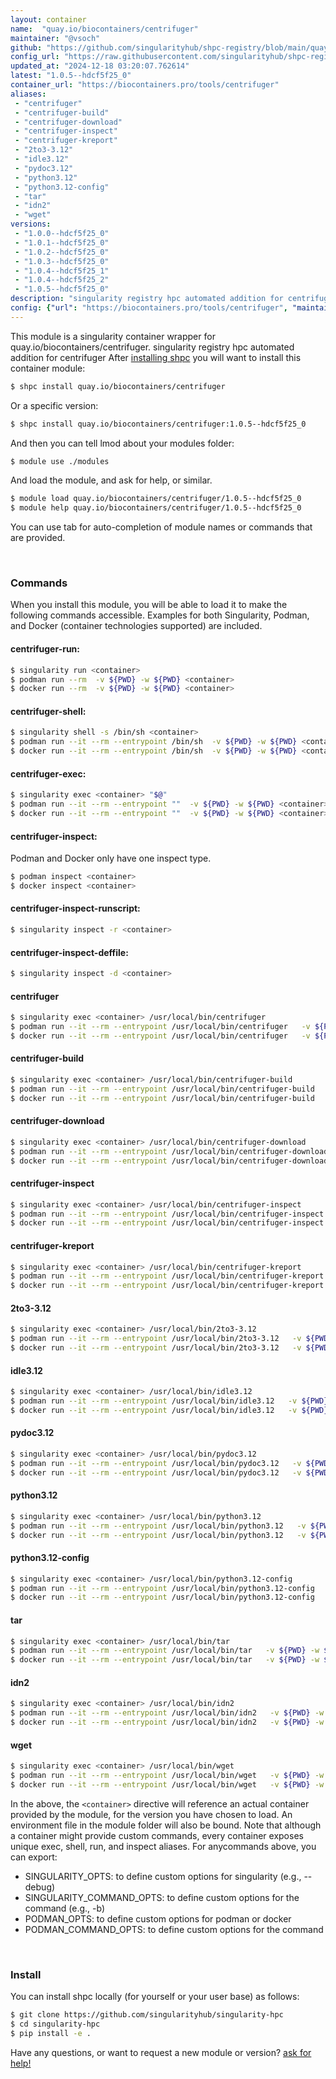 ```yaml
---
layout: container
name:  "quay.io/biocontainers/centrifuger"
maintainer: "@vsoch"
github: "https://github.com/singularityhub/shpc-registry/blob/main/quay.io/biocontainers/centrifuger/container.yaml"
config_url: "https://raw.githubusercontent.com/singularityhub/shpc-registry/main/quay.io/biocontainers/centrifuger/container.yaml"
updated_at: "2024-12-18 03:20:07.762614"
latest: "1.0.5--hdcf5f25_0"
container_url: "https://biocontainers.pro/tools/centrifuger"
aliases:
 - "centrifuger"
 - "centrifuger-build"
 - "centrifuger-download"
 - "centrifuger-inspect"
 - "centrifuger-kreport"
 - "2to3-3.12"
 - "idle3.12"
 - "pydoc3.12"
 - "python3.12"
 - "python3.12-config"
 - "tar"
 - "idn2"
 - "wget"
versions:
 - "1.0.0--hdcf5f25_0"
 - "1.0.1--hdcf5f25_0"
 - "1.0.2--hdcf5f25_0"
 - "1.0.3--hdcf5f25_0"
 - "1.0.4--hdcf5f25_1"
 - "1.0.4--hdcf5f25_2"
 - "1.0.5--hdcf5f25_0"
description: "singularity registry hpc automated addition for centrifuger"
config: {"url": "https://biocontainers.pro/tools/centrifuger", "maintainer": "@vsoch", "description": "singularity registry hpc automated addition for centrifuger", "latest": {"1.0.5--hdcf5f25_0": "sha256:2df63a032458fd485457bb936acbceb6e0dc163986dee3d2a6d916871fe9c84b"}, "tags": {"1.0.0--hdcf5f25_0": "sha256:127aff480ab97feb9b884907e158a8ebe6bb720e56aa1964ff45d4024166aeaf", "1.0.1--hdcf5f25_0": "sha256:2df1788e95f6b6283ee918a296fdf8c369241327be6a66c4243f9ca11065f9ec", "1.0.2--hdcf5f25_0": "sha256:95f9534ea3c58d3f6dbecde73f5799d43784bbea5888e2738d22ce05d86d76bd", "1.0.3--hdcf5f25_0": "sha256:bb03bfb39a1da0e985d7f2f5bdb7f48c988c0e03ab3bbe394a10bff2e6c70fad", "1.0.4--hdcf5f25_1": "sha256:b45b0202c39df2e01dafe5a31cdf2e07c3f24fa2b68936e985c1efab195e2e1d", "1.0.4--hdcf5f25_2": "sha256:8c65c535d117612ddbf23b20e64fc0eaf6be48d6b5c8df9a18b667f7bb9d2904", "1.0.5--hdcf5f25_0": "sha256:2df63a032458fd485457bb936acbceb6e0dc163986dee3d2a6d916871fe9c84b"}, "docker": "quay.io/biocontainers/centrifuger", "aliases": {"centrifuger": "/usr/local/bin/centrifuger", "centrifuger-build": "/usr/local/bin/centrifuger-build", "centrifuger-download": "/usr/local/bin/centrifuger-download", "centrifuger-inspect": "/usr/local/bin/centrifuger-inspect", "centrifuger-kreport": "/usr/local/bin/centrifuger-kreport", "2to3-3.12": "/usr/local/bin/2to3-3.12", "idle3.12": "/usr/local/bin/idle3.12", "pydoc3.12": "/usr/local/bin/pydoc3.12", "python3.12": "/usr/local/bin/python3.12", "python3.12-config": "/usr/local/bin/python3.12-config", "tar": "/usr/local/bin/tar", "idn2": "/usr/local/bin/idn2", "wget": "/usr/local/bin/wget"}}
---
```


This module is a singularity container wrapper for quay.io/biocontainers/centrifuger.
singularity registry hpc automated addition for centrifuger
After [installing shpc](#install) you will want to install this container module:


```bash
$ shpc install quay.io/biocontainers/centrifuger
```

Or a specific version:

```bash
$ shpc install quay.io/biocontainers/centrifuger:1.0.5--hdcf5f25_0
```

And then you can tell lmod about your modules folder:

```bash
$ module use ./modules
```

And load the module, and ask for help, or similar.

```bash
$ module load quay.io/biocontainers/centrifuger/1.0.5--hdcf5f25_0
$ module help quay.io/biocontainers/centrifuger/1.0.5--hdcf5f25_0
```

You can use tab for auto-completion of module names or commands that are provided.

<br>

### Commands

When you install this module, you will be able to load it to make the following commands accessible.
Examples for both Singularity, Podman, and Docker (container technologies supported) are included.

#### centrifuger-run:

```bash
$ singularity run <container>
$ podman run --rm  -v ${PWD} -w ${PWD} <container>
$ docker run --rm  -v ${PWD} -w ${PWD} <container>
```

#### centrifuger-shell:

```bash
$ singularity shell -s /bin/sh <container>
$ podman run --it --rm --entrypoint /bin/sh  -v ${PWD} -w ${PWD} <container>
$ docker run --it --rm --entrypoint /bin/sh  -v ${PWD} -w ${PWD} <container>
```

#### centrifuger-exec:

```bash
$ singularity exec <container> "$@"
$ podman run --it --rm --entrypoint ""  -v ${PWD} -w ${PWD} <container> "$@"
$ docker run --it --rm --entrypoint ""  -v ${PWD} -w ${PWD} <container> "$@"
```

#### centrifuger-inspect:

Podman and Docker only have one inspect type.

```bash
$ podman inspect <container>
$ docker inspect <container>
```

#### centrifuger-inspect-runscript:

```bash
$ singularity inspect -r <container>
```

#### centrifuger-inspect-deffile:

```bash
$ singularity inspect -d <container>
```


#### centrifuger

```bash
$ singularity exec <container> /usr/local/bin/centrifuger
$ podman run --it --rm --entrypoint /usr/local/bin/centrifuger   -v ${PWD} -w ${PWD} <container> -c " $@"
$ docker run --it --rm --entrypoint /usr/local/bin/centrifuger   -v ${PWD} -w ${PWD} <container> -c " $@"
```


#### centrifuger-build

```bash
$ singularity exec <container> /usr/local/bin/centrifuger-build
$ podman run --it --rm --entrypoint /usr/local/bin/centrifuger-build   -v ${PWD} -w ${PWD} <container> -c " $@"
$ docker run --it --rm --entrypoint /usr/local/bin/centrifuger-build   -v ${PWD} -w ${PWD} <container> -c " $@"
```


#### centrifuger-download

```bash
$ singularity exec <container> /usr/local/bin/centrifuger-download
$ podman run --it --rm --entrypoint /usr/local/bin/centrifuger-download   -v ${PWD} -w ${PWD} <container> -c " $@"
$ docker run --it --rm --entrypoint /usr/local/bin/centrifuger-download   -v ${PWD} -w ${PWD} <container> -c " $@"
```


#### centrifuger-inspect

```bash
$ singularity exec <container> /usr/local/bin/centrifuger-inspect
$ podman run --it --rm --entrypoint /usr/local/bin/centrifuger-inspect   -v ${PWD} -w ${PWD} <container> -c " $@"
$ docker run --it --rm --entrypoint /usr/local/bin/centrifuger-inspect   -v ${PWD} -w ${PWD} <container> -c " $@"
```


#### centrifuger-kreport

```bash
$ singularity exec <container> /usr/local/bin/centrifuger-kreport
$ podman run --it --rm --entrypoint /usr/local/bin/centrifuger-kreport   -v ${PWD} -w ${PWD} <container> -c " $@"
$ docker run --it --rm --entrypoint /usr/local/bin/centrifuger-kreport   -v ${PWD} -w ${PWD} <container> -c " $@"
```


#### 2to3-3.12

```bash
$ singularity exec <container> /usr/local/bin/2to3-3.12
$ podman run --it --rm --entrypoint /usr/local/bin/2to3-3.12   -v ${PWD} -w ${PWD} <container> -c " $@"
$ docker run --it --rm --entrypoint /usr/local/bin/2to3-3.12   -v ${PWD} -w ${PWD} <container> -c " $@"
```


#### idle3.12

```bash
$ singularity exec <container> /usr/local/bin/idle3.12
$ podman run --it --rm --entrypoint /usr/local/bin/idle3.12   -v ${PWD} -w ${PWD} <container> -c " $@"
$ docker run --it --rm --entrypoint /usr/local/bin/idle3.12   -v ${PWD} -w ${PWD} <container> -c " $@"
```


#### pydoc3.12

```bash
$ singularity exec <container> /usr/local/bin/pydoc3.12
$ podman run --it --rm --entrypoint /usr/local/bin/pydoc3.12   -v ${PWD} -w ${PWD} <container> -c " $@"
$ docker run --it --rm --entrypoint /usr/local/bin/pydoc3.12   -v ${PWD} -w ${PWD} <container> -c " $@"
```


#### python3.12

```bash
$ singularity exec <container> /usr/local/bin/python3.12
$ podman run --it --rm --entrypoint /usr/local/bin/python3.12   -v ${PWD} -w ${PWD} <container> -c " $@"
$ docker run --it --rm --entrypoint /usr/local/bin/python3.12   -v ${PWD} -w ${PWD} <container> -c " $@"
```


#### python3.12-config

```bash
$ singularity exec <container> /usr/local/bin/python3.12-config
$ podman run --it --rm --entrypoint /usr/local/bin/python3.12-config   -v ${PWD} -w ${PWD} <container> -c " $@"
$ docker run --it --rm --entrypoint /usr/local/bin/python3.12-config   -v ${PWD} -w ${PWD} <container> -c " $@"
```


#### tar

```bash
$ singularity exec <container> /usr/local/bin/tar
$ podman run --it --rm --entrypoint /usr/local/bin/tar   -v ${PWD} -w ${PWD} <container> -c " $@"
$ docker run --it --rm --entrypoint /usr/local/bin/tar   -v ${PWD} -w ${PWD} <container> -c " $@"
```


#### idn2

```bash
$ singularity exec <container> /usr/local/bin/idn2
$ podman run --it --rm --entrypoint /usr/local/bin/idn2   -v ${PWD} -w ${PWD} <container> -c " $@"
$ docker run --it --rm --entrypoint /usr/local/bin/idn2   -v ${PWD} -w ${PWD} <container> -c " $@"
```


#### wget

```bash
$ singularity exec <container> /usr/local/bin/wget
$ podman run --it --rm --entrypoint /usr/local/bin/wget   -v ${PWD} -w ${PWD} <container> -c " $@"
$ docker run --it --rm --entrypoint /usr/local/bin/wget   -v ${PWD} -w ${PWD} <container> -c " $@"
```



In the above, the `<container>` directive will reference an actual container provided
by the module, for the version you have chosen to load. An environment file in the
module folder will also be bound. Note that although a container
might provide custom commands, every container exposes unique exec, shell, run, and
inspect aliases. For anycommands above, you can export:

 - SINGULARITY_OPTS: to define custom options for singularity (e.g., --debug)
 - SINGULARITY_COMMAND_OPTS: to define custom options for the command (e.g., -b)
 - PODMAN_OPTS: to define custom options for podman or docker
 - PODMAN_COMMAND_OPTS: to define custom options for the command

<br>

### Install

You can install shpc locally (for yourself or your user base) as follows:

```bash
$ git clone https://github.com/singularityhub/singularity-hpc
$ cd singularity-hpc
$ pip install -e .
```

Have any questions, or want to request a new module or version? [ask for help!](https://github.com/singularityhub/singularity-hpc/issues)